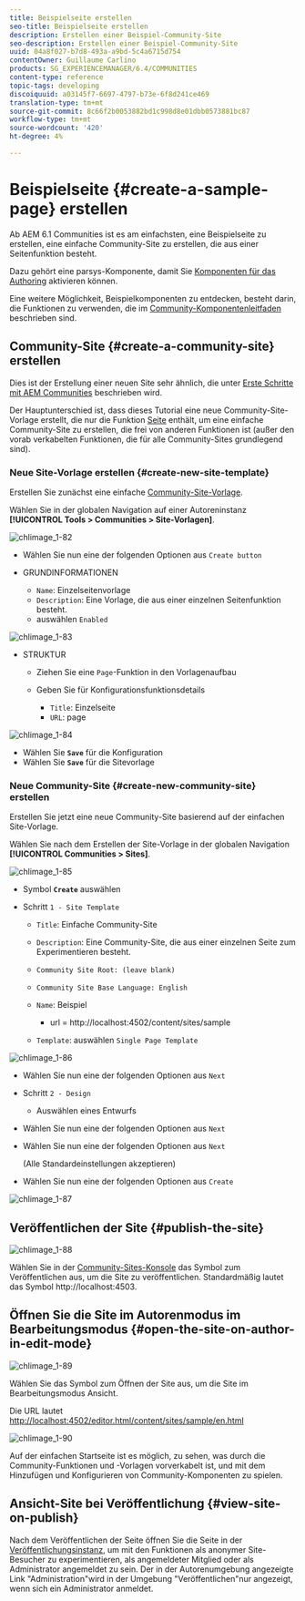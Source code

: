 ```yaml
---
title: Beispielseite erstellen
seo-title: Beispielseite erstellen
description: Erstellen einer Beispiel-Community-Site
seo-description: Erstellen einer Beispiel-Community-Site
uuid: 04a8f027-b7d8-493a-a9bd-5c4a6715d754
contentOwner: Guillaume Carlino
products: SG_EXPERIENCEMANAGER/6.4/COMMUNITIES
content-type: reference
topic-tags: developing
discoiquuid: a03145f7-6697-4797-b73e-6f8d241ce469
translation-type: tm+mt
source-git-commit: 8c66f2b0053882bd1c998d8e01dbb0573881bc87
workflow-type: tm+mt
source-wordcount: '420'
ht-degree: 4%

---
```



# Beispielseite {#create-a-sample-page} erstellen

Ab AEM 6.1 Communities ist es am einfachsten, eine Beispielseite zu erstellen, eine einfache Community-Site zu erstellen, die aus einer Seitenfunktion besteht.

Dazu gehört eine parsys-Komponente, damit Sie [Komponenten für das Authoring](basics.md#accessing-communities-components) aktivieren können.

Eine weitere Möglichkeit, Beispielkomponenten zu entdecken, besteht darin, die Funktionen zu verwenden, die im [Community-Komponentenleitfaden](components-guide.md) beschrieben sind.

## Community-Site {#create-a-community-site} erstellen

Dies ist der Erstellung einer neuen Site sehr ähnlich, die unter [Erste Schritte mit AEM Communities](getting-started.md) beschrieben wird.

Der Hauptunterschied ist, dass dieses Tutorial eine neue Community-Site-Vorlage erstellt, die nur die Funktion [Seite](functions.md#page-function) enthält, um eine einfache Community-Site zu erstellen, die frei von anderen Funktionen ist (außer den vorab verkabelten Funktionen, die für alle Community-Sites grundlegend sind).

### Neue Site-Vorlage erstellen {#create-new-site-template}

Erstellen Sie zunächst eine einfache [Community-Site-Vorlage](sites.md).

Wählen Sie in der globalen Navigation auf einer Autoreninstanz **[!UICONTROL Tools > Communities > Site-Vorlagen]**.

![chlimage_1-82](assets/chlimage_1-82.png)

* Wählen Sie nun eine der folgenden Optionen aus `Create button`
* GRUNDINFORMATIONEN

   * `Name`: Einzelseitenvorlage
   * `Description`: Eine Vorlage, die aus einer einzelnen Seitenfunktion besteht.
   * auswählen `Enabled`

![chlimage_1-83](assets/chlimage_1-83.png)

* STRUKTUR

   * Ziehen Sie eine `Page`-Funktion in den Vorlagenaufbau
   * Geben Sie für Konfigurationsfunktionsdetails

      * `Title`: Einzelseite
      * `URL`: page

![chlimage_1-84](assets/chlimage_1-84.png)

* Wählen Sie **`Save`** für die Konfiguration
* Wählen Sie **`Save`** für die Sitevorlage

### Neue Community-Site {#create-new-community-site} erstellen

Erstellen Sie jetzt eine neue Community-Site basierend auf der einfachen Site-Vorlage.

Wählen Sie nach dem Erstellen der Site-Vorlage in der globalen Navigation **[!UICONTROL Communities > Sites]**.

![chlimage_1-85](assets/chlimage_1-85.png)

* Symbol **`Create`** auswählen

* Schritt `1 - Site Template`

   * `Title`: Einfache Community-Site
   * `Description`: Eine Community-Site, die aus einer einzelnen Seite zum Experimentieren besteht.
   * `Community Site Root: (leave blank)`
   * `Community Site Base Language: English`
   * `Name`: Beispiel

      * url = http://localhost:4502/content/sites/sample
   * `Template`: auswählen  `Single Page Template`


![chlimage_1-86](assets/chlimage_1-86.png)

* Wählen Sie nun eine der folgenden Optionen aus `Next`
* Schritt `2 - Design`

   * Auswählen eines Entwurfs

* Wählen Sie nun eine der folgenden Optionen aus `Next`
* Wählen Sie nun eine der folgenden Optionen aus `Next`

   (Alle Standardeinstellungen akzeptieren)

* Wählen Sie nun eine der folgenden Optionen aus `Create`

![chlimage_1-87](assets/chlimage_1-87.png)

## Veröffentlichen der Site {#publish-the-site}

![chlimage_1-88](assets/chlimage_1-88.png)

Wählen Sie in der [Community-Sites-Konsole](sites-console.md) das Symbol zum Veröffentlichen aus, um die Site zu veröffentlichen. Standardmäßig lautet das Symbol http://localhost:4503.

## Öffnen Sie die Site im Autorenmodus im Bearbeitungsmodus {#open-the-site-on-author-in-edit-mode}

![chlimage_1-89](assets/chlimage_1-89.png)

Wählen Sie das Symbol zum Öffnen der Site aus, um die Site im Bearbeitungsmodus Ansicht.

Die URL lautet [http://localhost:4502/editor.html/content/sites/sample/en.html](http://localhost:4502/editor.html/content/sites/sample/en.html)

![chlimage_1-90](assets/chlimage_1-90.png)

Auf der einfachen Startseite ist es möglich, zu sehen, was durch die Community-Funktionen und -Vorlagen vorverkabelt ist, und mit dem Hinzufügen und Konfigurieren von Community-Komponenten zu spielen.

## Ansicht-Site bei Veröffentlichung {#view-site-on-publish}

Nach dem Veröffentlichen der Seite öffnen Sie die Seite in der [Veröffentlichungsinstanz](http://localhost:4503/content/sites/sample/en.html), um mit den Funktionen als anonymer Site-Besucher zu experimentieren, als angemeldeter Mitglied oder als Administrator angemeldet zu sein. Der in der Autorenumgebung angezeigte Link &quot;Administration&quot;wird in der Umgebung &quot;Veröffentlichen&quot;nur angezeigt, wenn sich ein Administrator anmeldet.
